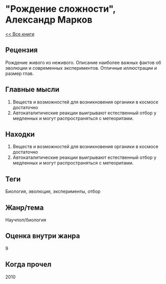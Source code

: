 # "Рождение сложности", Александр Марков

[<< Все книги](../README.md)

## Рецензия

Рождение живого из неживого. Описание наиболее важных фактов об эволюции и современных экспериментов.
Отличные иллюстрации и размер глав.

## Главные мысли

1. Веществ и возможностей для возникновения органики в космосе достаточно
2. Автокаталитические реакции выигрывают естественный отбор у медленных и могут распространяться с метеоритами.

## Находки

1. Веществ и возможностей для возникновения органики в космосе достаточно
2. Автокаталитические реакции выигрывают естественный отбор у медленных и могут распространяться с метеоритами.


## Теги
Биология, эволюция, эксперименты, отбор


## Жанр/тема

Научпоп/биология

## Оценка внутри жанра

9

## Когда прочел

2010
